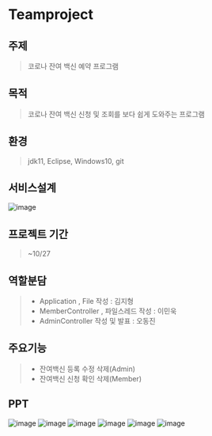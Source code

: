# Teamproject

## 주제
>코로나 잔여 백신 예약 프로그램
## 목적
>코로나 잔여 백신 신청 및 조회를 보다 쉽게 도와주는 프로그램
## 환경
>jdk11, Eclipse, Windows10, git

## 서비스설계
![image](https://user-images.githubusercontent.com/91596526/139001886-c54f5e2b-aafd-4aaf-bb33-87577793f56c.png)

## 프로젝트 기간
> ~10/27

## 역할분담
> + Application , File 작성 : 김지형
> + MemberController , 파일스레드 작성 : 이민욱
> + AdminController 작성 및 발표 : 오동진

## 주요기능
> + 잔여백신 등록 수정 삭제(Admin)
> + 잔여백신 신청 확인 삭제(Member)

## PPT
![image](https://user-images.githubusercontent.com/91596526/139079240-0b7e49c7-3046-4e00-89a5-2efaa64ab5b9.png)
![image](https://user-images.githubusercontent.com/91596526/139072617-9d7db8b5-9b31-4007-8785-8853d68714a4.png)
![image](https://user-images.githubusercontent.com/91596526/139078406-8ea02f38-e0e0-475d-b0bb-f8a829100e01.png)
![image](https://user-images.githubusercontent.com/91596526/139078452-c3dbfc04-0ec9-48b0-8668-228fb62f4011.png)
![image](https://user-images.githubusercontent.com/91596526/139078489-1b9190e9-0b3b-40a0-b885-9905a09e69bc.png)
![image](https://user-images.githubusercontent.com/91596526/139078556-d14e4368-dc3b-444d-9159-144a98520708.png)


